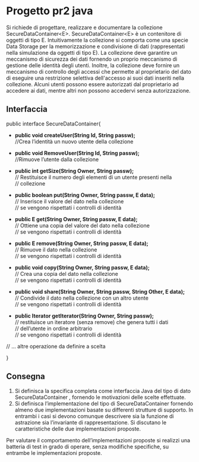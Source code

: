 # Progetto pr2 java
Si richiede di progettare, realizzare e documentare la collezione SecureDataContainer&lt;E>. SecureDataContainer&lt;E> è un contenitore di oggetti di tipo E. Intuitivamente la collezione si comporta come una specie Data Storage per la memorizzazione e condivisione di dati (rappresentati nella simulazione da oggetti di tipo E). La collezione deve garantire un meccanismo di sicurezza dei dati fornendo un proprio meccanismo di gestione delle identità degli utenti. Inoltre, la collezione deve fornire un meccanismo di controllo degli accessi che permette al proprietario del dato di eseguire una restrizione selettiva dell'accesso ai suoi dati inseriti nella collezione. Alcuni utenti possono essere autorizzati dal proprietario ad accedere ai dati, mentre altri non possono accedervi senza autorizzazione.

## Interfaccia
public interface SecureDataContainer<E>{ 
  
  - **public void createUser(String Id, String passw);** \
    //Crea l’identità un nuovo utente della collezione
    
  - **public void RemoveUser(String Id, String passw);** \
    //Rimuove l’utente dalla collezione
  
  - **public int getSize(String Owner, String passw);** \
    // Restituisce il numero degli elementi di un utente presenti nella \
    // collezione 
  
  - **public boolean put(String Owner, String passw, E data);** \
    // Inserisce il valore del dato nella collezione \
    // se vengono rispettati i controlli di identità 
  
  - **public E get(String Owner, String passw, E data);** \
    // Ottiene una copia del valore del dato nella collezione \
    // se vengono rispettati i controlli di identità 
  
  - **public E remove(String Owner, String passw, E data);** \
    // Rimuove il dato nella collezione \
    // se vengono rispettati i controlli di identità 
  
  - **public void copy(String Owner, String passw, E data);** \
    // Crea una copia del dato nella collezione \
    // se vengono rispettati i controlli di identità 
  
  - **public void share(String Owner, String passw, String Other, E data);** \
    // Condivide il dato nella collezione con un altro utente \
    // se vengono rispettati i controlli di identità 
  
  - **public Iterator<E> getIterator(String Owner, String passw);** \
    // restituisce un iteratore (senza remove) che genera tutti i dati \
    // dell’utente in ordine arbitrario \
    // se vengono rispettati i controlli di identità
  
  // … altre operazione da definire a scelta
  
}

## Consegna
1. Si definisca la specifica completa come interfaccia Java del tipo di dato SecureDataContainer<E> ,
fornendo le motivazioni delle scelte effettuate.
2. Si definisca l’implementazione del tipo di SecureDataContainer<E> fornendo almeno due
implementazioni basate su differenti strutture di supporto. In entrambi i casi si devono comunque
descrivere sia la funzione di astrazione sia l’invariante di rappresentazione. Si discutano le
caratteristiche delle due implementazioni proposte.

Per valutare il comportamento dell’implementazioni proposte si realizzi una batteria di test in grado di
operare, senza modifiche specifiche, su entrambe le implementazioni proposte.
